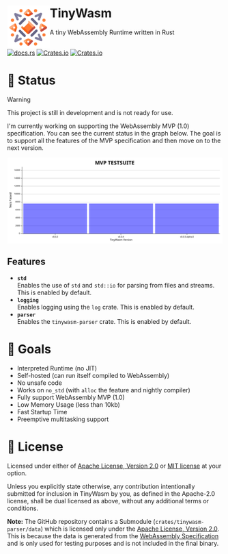 <div>
    <div>
        <a href=""><img align="left" src="./tinywasm.png" width="100px"></a>
    </div>
    <h1>TinyWasm</h1>
    A tiny WebAssembly Runtime written in Rust
</div>

<br>

[![docs.rs](https://img.shields.io/docsrs/tinywasm?logo=rust)](https://docs.rs/tinywasm) [![Crates.io](https://img.shields.io/crates/v/tinywasm.svg?logo=rust)](https://crates.io/crates/tinywasm) [![Crates.io](https://img.shields.io/crates/l/tinywasm.svg)](./LICENSE-APACHE)

# 🚧 Status

> [!WARNING]
> This project is still in development and is not ready for use.

I'm currently working on supporting the WebAssembly MVP (1.0) specification. You can see the current status in the graph below. The goal is to support all the features of the MVP specification and then move on to the next version.

<p align="center">
  <img align="center" src="./crates/tinywasm/tests/progress-mvp.svg" width="700" alt="">
</p>

## Features

- **`std`**\
  Enables the use of `std` and `std::io` for parsing from files and streams. This is enabled by default.
- **`logging`**\
  Enables logging using the `log` crate. This is enabled by default.
- **`parser`**\
  Enables the `tinywasm-parser` crate. This is enabled by default.

# 🎯 Goals

- Interpreted Runtime (no JIT)
- Self-hosted (can run itself compiled to WebAssembly)
- No unsafe code
- Works on `no_std` (with `alloc` the feature and nightly compiler)
- Fully support WebAssembly MVP (1.0)
- Low Memory Usage (less than 10kb)
- Fast Startup Time
- Preemptive multitasking support

# 📄 License

Licensed under either of [Apache License, Version 2.0](./LICENSE-APACHE) or [MIT license](./LICENSE-MIT) at your option.

Unless you explicitly state otherwise, any contribution intentionally submitted for inclusion in TinyWasm by you, as defined in the Apache-2.0 license, shall be dual licensed as above, without any additional terms or conditions.

**Note:** The GitHub repository contains a Submodule (`crates/tinywasm-parser/data`) which is licensed only under the [Apache License, Version 2.0](https://github.com/WebAssembly/spec/blob/main/test/LICENSE). This is because the data is generated from the [WebAssembly Specification](https://github.com/WebAssembly/spec/tree/main/test) and is only used for testing purposes and is not included in the final binary.
